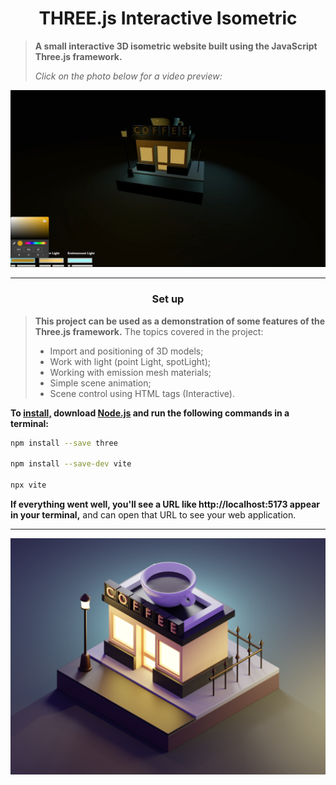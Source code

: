 <h1 align="center">THREE.js Interactive Isometric</h1>

> **A small interactive 3D isometric website built using the JavaScript Three.js framework.**
>
> *Click on the photo below for a video preview:*

[![Website Preview](./static/ImagePreview.jpg)](./static/VideoPreview.mp4)

***

<h3 align="center"><strong>Set up</strong></h3>

> **This project can be used as a demonstration of some features of the Three.js framework.** The topics covered in the project:
> - Import and positioning of 3D models;
> - Work with light (point Light, spotLight);
> - Working with emission mesh materials;
> - Simple scene animation;
> - Scene control using HTML tags (Interactive).
>

**To <a href="https://threejs.org/docs/index.html#manual/en/introduction/Installation">install,</a> download <a href="https://nodejs.org/">Node.js</a> and run the following commands in a terminal:**
```bash
npm install --save three

npm install --save-dev vite

npx vite    
```
**If everything went well, you'll see a URL like http://localhost:5173 appear in your terminal,** and can open that URL to see your web application.

***


[![My Work](./static/CoffeeHouseIsometric.png)](https://www.youtube.com/watch?v=0TzjpR3pdpk)